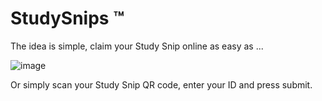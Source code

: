 # StudySnips :tm:

The idea is simple, claim your Study Snip online as easy as ...

![image](https://github.com/cafawo/StudySnips/assets/21214530/524cd355-143d-44a2-ad98-0a31df4c0e13)


Or simply scan your Study Snip QR code, enter your ID and press submit.


